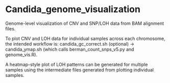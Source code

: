 # Candida_genome_visualization

Genome-level visualization of CNV and SNP/LOH data from BAM alignment files.

To plot CNV and LOH data for individual samples across each chromosome, the intended workflow is: candida_gc_correct.sh (optional) -\> candida_ymap.sh (which calls berman_count_snps_v5.py and genome_vis.R).

A heatmap-style plot of LOH patterns can be generated for multiple samples using the intermediate files generated from plotting individual samples.